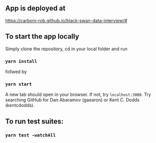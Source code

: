 ## App is deployed at

https://carboni-rob.github.io/black-swan-data-interview/#

## To start the app locally

Simply clone the repository, cd in your local folder and run

### `yarn install`

follwed by

### `yarn start`

A new tab should open in your browser. If not, try `localhost:3000`.
Try searching GitHub for Dan Abaramov (gaearon) or Kent C. Dodds (kentcdodds).

## To run test suites:

### `yarn test -watchAll`
